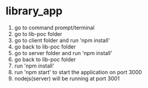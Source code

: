 # library_app

1. go to command prompt/terminal
2. go to lib-poc folder
3. go to client folder and run 'npm install'
4. go back to lib-poc folder
5. go to server folder and run 'npm install'
6. go back to lib-poc folder
7. run 'npm install'
8. run 'npm start' to start the application on port 3000
9. nodejs(server) will be running at port 3001
